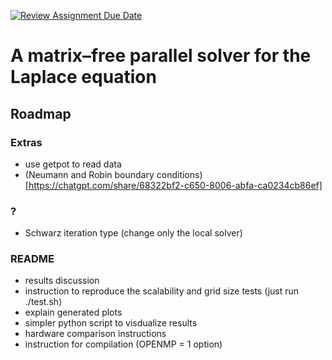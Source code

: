 [![Review Assignment Due Date](https://classroom.github.com/assets/deadline-readme-button-22041afd0340ce965d47ae6ef1cefeee28c7c493a6346c4f15d667ab976d596c.svg)](https://classroom.github.com/a/bOfolMCC)
# A matrix–free parallel solver for the Laplace equation

## Roadmap

### Extras
- use getpot to read data
- (Neumann and Robin boundary conditions)[https://chatgpt.com/share/68322bf2-c650-8006-abfa-ca0234cb86ef]

### ?
- Schwarz iteration type (change only the local solver)

### README
- results discussion
- instruction to reproduce the scalability and grid size tests (just run ./test.sh)
- explain generated plots
- simpler python script to visdualize results
- hardware comparison instructions
- instruction for compilation (OPENMP = 1 option)